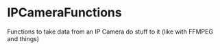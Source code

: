 # IPCameraFunctions
Functions to take data from an IP Camera do stuff to it (like with FFMPEG and things)
